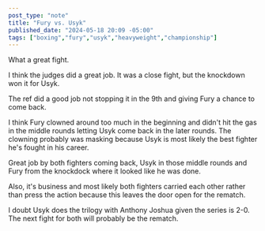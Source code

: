 ```yaml
---
post_type: "note" 
title: "Fury vs. Usyk"
published_date: "2024-05-18 20:09 -05:00"
tags: ["boxing","fury","usyk","heavyweight","championship"]
---
```


What a great fight. 

I think the judges did a great job. It was a close fight, but the knockdown won it for Usyk. 

The ref did a good job not stopping it in the 9th and giving Fury a chance to come back. 

I think Fury clowned around too much in the beginning and didn't hit the gas in the middle rounds letting Usyk come back in the later rounds. The clowning probably was masking because Usyk is most likely the best fighter he's fought in his career. 

Great job by both fighters coming back, Usyk in those middle rounds and Fury from the knockdock where it looked like he was done. 

Also, it's business and most likely both fighters carried each other rather than press the action because this leaves the door open for the rematch.

I doubt Usyk does the trilogy with Anthony Joshua given the series is 2-0. The next fight for both will probably be the rematch. 